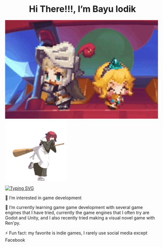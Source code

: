 
<h1 align="center"> Hi There!!!, I’m Bayu <span color="000">lodik</span></h1>

<img  src="https://github.com/Bayulodik/Bayulodik/blob/main/guardian-tales.gif" /> 

  <img src="https://github.com/lluuvvii/lluuvvii/blob/main/kohaku-melty-blood.gif" alt="Kohaku" width="200" height="200" align="center" />

  <a href="https://git.io/typing-svg"><img src="https://readme-typing-svg.demolab.com?font=Fira+Code&duration=2000&pause=1000&color=FF4545&background=FFFFFF00&center=false&vCenter=true&random=false&width=435&lines=A+game+developer;flexible+and+dynamic+principle;Casual+Gamer;Otaku;Furry;Loraine+husband;Classical+Music+Enjoyer" alt="Typing SVG" /></a>


<p> 👀 I’m interested in game development </p>

<p> 🌱 I’m currently learning game game development
  with several game engines that I have tried,
  currently the game engines that I often try
  are Godot and Unity, and I also recently tried
  making a visual novel game with Ren'py. </p>
  
<p> ⚡ Fun fact:
  my favorite is indie games,
  I rarely use social media except Facebook </p>

<!---
Bayulodik/Bayulodik is a ✨ special ✨ repository because its `README.md` (this file) appears on your GitHub profile.
You can click the Preview link to take a look at your changes.
--->
